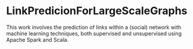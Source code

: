 # LinkPredicionForLargeScaleGraphs
This work involves the prediction of links within a (social) network with machine learning techniques, both supervised and unsupervised using Apache Spark and Scala.
